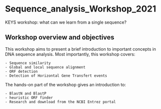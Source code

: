 # Sequence_analysis_Workshop_2021
KEYS workshop: what can we learn from a single sequence?

## Workshop overview and objectives
This workshop aims to present a brief introduction to important concepts in DNA sequence analysis. Most importantly, this workshop covers:

	- Sequence similarity
	- Global and local sequence alignment
	- ORF detection
	- Detection of Horizontal Gene Transfert events

The hands-on part of the workshop gives an introduction to:

	- BlastN and BlastP
	- heuristic ORF finder
	- Research and download from the NCBI Entrez portal
